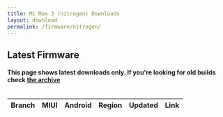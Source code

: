 ```yaml
---
title: Mi Max 3 (nitrogen) Downloads
layout: download
permalink: /firmware/nitrogen/
---
```


## Latest Firmware
#### This page shows latest downloads only. If you're looking for old builds check [the archive](/archive/firmware/nitrogen/)


<div style="overflow-x:auto;">
<table id="firmware" class="compact row-border" style="width:100%">
    <thead>
        <tr>
            <th>Branch</th>
            <th>MIUI</th>
            <th>Android</th>
            <th>Region</th>
            <th>Updated</th>
            <th>Link</th>
        </tr>
    </thead>
    <script>loadFirmwareDownloads('nitrogen', 'latest')</script>
</table>
</div>
